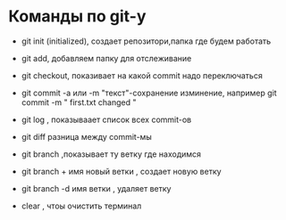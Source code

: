 # Команды по git-у

* git init (initialized), создает репозитори,папка где будем работать

* git add, добавляем папку для отслеживание 

* git checkout, показивает на какой commit надо переключаться

* git commit -a  или -m "текст"-сохранение изминение, например 
git commit -m " first.txt changed " 
 


* git log , показываает список всех commit-ов

* git diff разница между commit-мы 

* git branch ,показывает ту ветку где находимся

* git branch + имя новый ветки , создает новую ветку 

* git branch -d имя ветки , удаляет ветку 

* clear , чтоы очистить терминал 